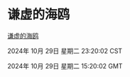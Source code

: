 # 谦虚的海鸥
[谦虚的海鸥](http://219.139.197.74:56308/qxdho/course/base/hotlink/index.php)

2024年 10月 29日 星期二 23:20:02 CST

2024年 10月 29日 星期二 15:20:02 GMT
